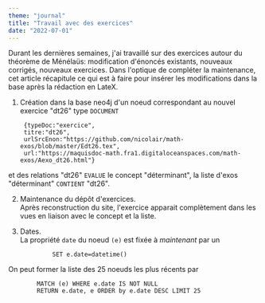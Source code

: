 ```yaml
---
theme: "journal"
title: "Travail avec des exercices"
date: "2022-07-01"
---
```

Durant les dernières semaines, j'ai travaillé sur des exercices autour du théorème de Ménélaüs: modification d'énoncés existants, nouveaux corrigés, nouveaux exercices. 
Dans l'optique de compléter la maintenance, cet article récapitule ce qui est à faire pour insérer les modifications dans la base après la rédaction en LateX. 

1. Création dans la base neo4j d'un noeud correspondant au nouvel exercice "dt26" type `DOCUMENT` 

        {typeDoc:"exercice",
        titre:"dt26",
        urlSrcEnon:"https://github.com/nicolair/math-exos/blob/master/Edt26.tex",
        url:"https://maquisdoc-math.fra1.digitaloceanspaces.com/math-exos/Aexo_dt26.html"}
        
et des relations "dt26" `EVALUE` le concept "déterminant",
la liste d'exos "déterminant" `CONTIENT` "dt26".

2. Maintenance du dépôt d'exercices.  
Après reconstruction du site, l'exercice apparait complètement dans les vues en liaison avec le concept et la liste.

3. Dates.  
La propriété `date` du noeud `(e)` est fixée à *maintenant* par un

                SET e.date=datetime()
                
On peut former la liste des 25 noeuds les plus récents par

        	MATCH (e) WHERE e.date IS NOT NULL 
        	RETURN e.date, e ORDER by e.date DESC LIMIT 25
